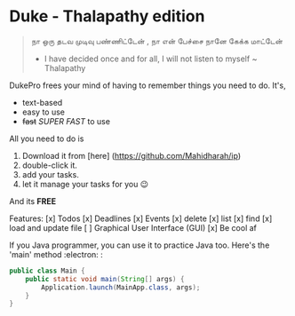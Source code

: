 # Duke - Thalapathy edition
> நா ஒரு தடவ முடிவு பண்ணிட்டேன் , நா என் பேச்சை நானே கேக்க மாட்டேன்
> - I have decided once and for all, I will not listen to myself
> ~ Thalapathy

DukePro frees your mind of having to remember things you need to do. It's,
- text-based
- easy to use
- ~~fast~~ _SUPER FAST_ to use

All you need to do is
1. Download it from [here] (https://github.com/Mahidharah/ip)
2. double-click it.
3. add your tasks.
4. let it manage your tasks for you 😉

And its **FREE**

Features:
[x] Todos
[x] Deadlines
[x] Events
[x] delete
[x] list
[x] find
[x] load and update file
[ ] Graphical User Interface (GUI)
[x] Be cool af

If you Java programmer, you can use it to practice Java too. Here's the 'main' method :electron: :
```java
public class Main {
    public static void main(String[] args) {
        Application.launch(MainApp.class, args);
    }
}
```



